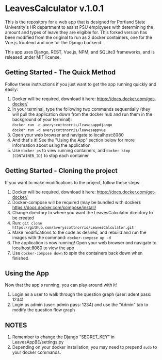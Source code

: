 # LeavesCalculator v.1.0.1
This is the repository for a web app that is designed for Portland State University's HR department
to assist PSU employees with determining the amount and types of leave they are eligible for. This forked 
version has been modified from the original to run as 2 docker containers, one for the Vue.js frontend
and one for the Django backend.

This app uses Django, REST, Vue.js, NPM, and SQLite3 frameworks, and is released under MIT license.

## Getting Started - The Quick Method
Follow these instructions if you just want to get the app running quickly and easily:
1. Docker will be required, download it here: https://docs.docker.com/get-docker/
2. In your terminal, type the following two commands sequentially (they will pull the application
down from the docker hub and run them in the background of your terminal):
<br>`docker run -d averyscottnorris/leavesappdjango`
<br>`docker run -d averyscottnorris/leavesappvue`
3. Open your web browser and navigate to localhost:8080
4. And that's it! See the "Using the App" section below for more information about using the application
5. Use `docker ps` to view running containers, and `docker stop [CONTAINER_ID]` to stop each container

## Getting Started - Cloning the project
If you want to make modifications to the project, follow these steps:
1. Docker will be required, download it here: https://docs.docker.com/get-docker/ 
2. Docker-compose will be required (may be bundled with docker): https://docs.docker.com/compose/install/
3. Change directory to where you want the LeavesCalculator directory to be created
4. Run: `git clone https://github.com/averyscottnorris/LeavesCalculator.git`
5. Make modifications to the code as desired, and rebuild and run the images with the command: `docker-compose up -d`
6. The application is now running! Open your web browser and navigate to localhost:8080 to view the app
7. Use `docker-compose down` to spin the containers back down when finished.

## Using the App
Now that the app's running, you can play around with it!
1. Login as a user to walk through the question graph (user: adent pass: 1234)
2. Login as admin (user: admin pass: 1234) and use the "Admin" tab to modify the question flow graph

## NOTES
1. Remember to change the Django "SECRET_KEY" in LeavesAppBE/settings.py
2. Depending on your docker installation, you may need to prepend `sudo` to your docker commands.